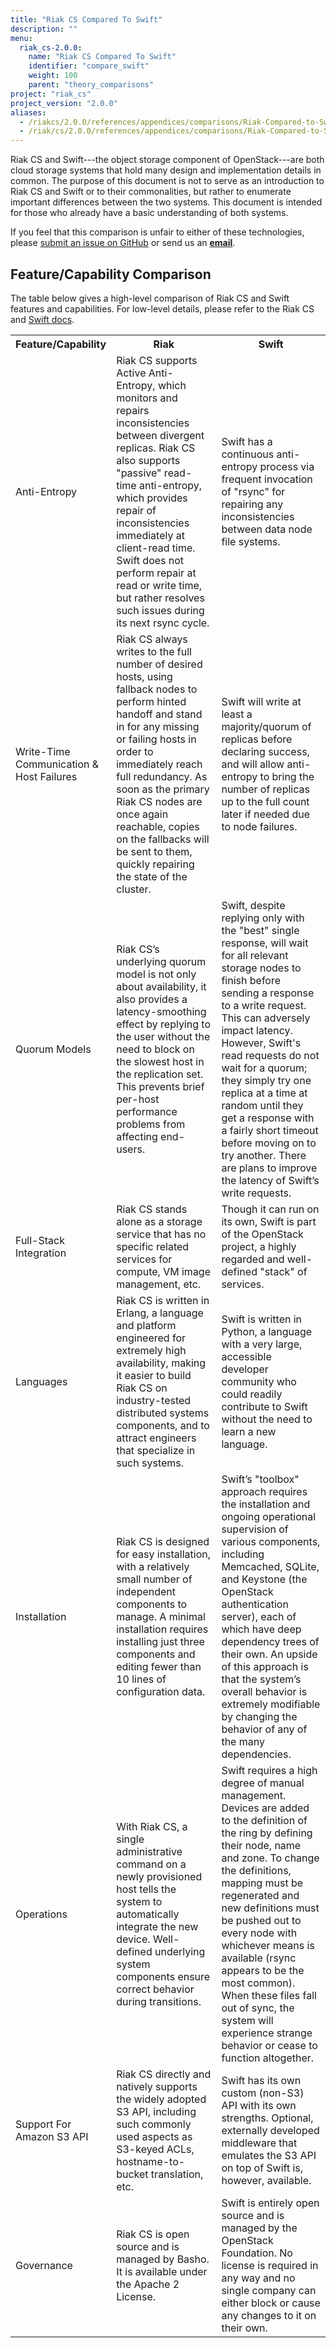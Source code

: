```yaml
---
title: "Riak CS Compared To Swift"
description: ""
menu:
  riak_cs-2.0.0:
    name: "Riak CS Compared To Swift"
    identifier: "compare_swift"
    weight: 100
    parent: "theory_comparisons"
project: "riak_cs"
project_version: "2.0.0"
aliases:
  - /riakcs/2.0.0/references/appendices/comparisons/Riak-Compared-to-Swift/
  - /riak/cs/2.0.0/references/appendices/comparisons/Riak-Compared-to-Swift/
---
```


Riak CS and Swift---the object storage component of OpenStack---are both cloud storage systems that hold many design and implementation details in common. The purpose of this document is not to serve as an introduction to Riak CS and Swift or to their commonalities, but rather to enumerate important differences between the two systems. This document is intended for those who already have a basic understanding of both systems.

If you feel that this comparison is unfair to either of these technologies, please [submit an issue on GitHub](https://github.com/basho/basho_docs/issues/new) or send us an **[email]({{<docscontactusemail>}})**.

## Feature/Capability Comparison

The table below gives a high-level comparison of Riak CS and Swift features and capabilities.  For low-level details, please refer to the Riak CS and [Swift docs](http://docs.openstack.org/developer/swift/).

<table>
    <tr>
        <th WIDTH="15%">Feature/Capability</th>
        <th WIDTH="42%">Riak</th>
        <th WIDTH="43%">Swift</th>
    </tr>
    <tr>
        <td>Anti-Entropy</td>
        <td>Riak CS supports Active Anti-Entropy, which monitors and repairs inconsistencies between divergent replicas. Riak CS also supports "passive" read-time anti-entropy, which provides repair of inconsistencies immediately at client-read time. Swift does not perform repair at read or write time, but rather resolves such issues during its next rsync cycle.</td>
        <td>Swift has a continuous anti-entropy process via frequent invocation of "rsync" for repairing any inconsistencies between data node file systems.</td>
    </tr>
    <tr>
        <td>Write-Time Communication &amp; Host Failures</td>
        <td>Riak CS always writes to the full number of desired hosts, using fallback nodes to perform hinted handoff and stand in for any missing or failing hosts in order to immediately reach full redundancy. As soon as the primary Riak CS nodes are once again reachable, copies on the fallbacks will be sent to them, quickly repairing the state of the cluster.</td>
        <td>Swift will write at least a majority/quorum of replicas before declaring success, and will allow anti-entropy to bring the number of replicas up to the full count later if needed due to node failures.</td>
    </tr>
    <tr>
        <td>Quorum Models</td>
        <td>Riak CS’s underlying quorum model is not only about availability, it also provides a latency-smoothing effect by replying to the user without the need to block on the slowest host in the replication set. This prevents brief per-host performance problems from affecting end-users.</td>
        <td>Swift, despite replying only with the "best" single response, will wait for all relevant storage nodes to finish before sending a response to a write request. This can adversely impact latency. However, Swift's read requests do not wait for a quorum; they simply try one replica at a time at random until they get a response with a fairly short timeout before moving on to try another. There are plans to improve the latency of Swift’s write requests.</td>
    </tr>
    <tr>
        <td>Full-Stack Integration</td>
        <td>Riak CS stands alone as a storage service that has no specific related services for compute, VM image management, etc.</td>
        <td>Though it can run on its own, Swift is part of the OpenStack project, a highly regarded and well-defined "stack" of services.</td>
    </tr>
  <tr>
        <td>Languages</td>
        <td>Riak CS is written in Erlang, a language and platform engineered for extremely high availability, making it easier to build Riak CS on industry-tested distributed systems components, and to attract engineers that specialize in such systems.</td>
    <td>Swift is written in Python, a language with a very large, accessible developer community who could readily contribute to Swift without the need to learn a new language.</td>
    </tr>
  </tr>
      <td>Installation</td>
      <td>Riak CS is designed for easy installation, with a relatively small number of independent components to manage. A minimal installation requires installing just three components and editing fewer than 10 lines of configuration data.</td>
        <td>Swift’s "toolbox" approach requires the installation and ongoing operational supervision of various components, including Memcached, SQLite, and Keystone (the OpenStack authentication server), each of which have deep dependency trees of their own. An upside of this approach is that the system’s overall behavior is extremely modifiable by changing the behavior of any of the many dependencies.</td>
  </tr>
    <tr>
        <td>Operations</td>
        <td>With Riak CS, a single administrative command on a newly provisioned host tells the system to automatically integrate the new device. Well-defined underlying system components ensure correct behavior during transitions.</td>
        <td>Swift requires a high degree of manual management. Devices are added to the definition of the ring by defining their node, name and zone. To change the definitions, mapping must be regenerated and new definitions must be pushed out to every node with whichever means is available (rsync appears to be the most common). When these files fall out of sync, the system will experience strange behavior or cease to function altogether.</td>
    </tr>
    <tr>
        <td>Support For Amazon S3 API</td>
        <td>Riak CS directly and natively supports the widely adopted S3 API, including such commonly used aspects as S3-keyed ACLs, hostname-to-bucket translation, etc.</td>
        <td>Swift has its own custom (non-S3) API with its own strengths. Optional, externally developed middleware that emulates the S3 API on top of Swift is, however, available.</td>
    </tr>
    <tr>
        <td>Governance</td>
    <td>Riak CS is open source and is managed by Basho. It is available under the Apache 2 License.</td>
        <td>Swift is entirely open source and is managed by the OpenStack Foundation. No license is required in any way and no single company can either block or cause any changes to it on their own.</td>
    </tr>

</table>
